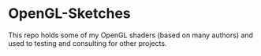 # OpenGL-Sketches
This repo holds some of my OpenGL shaders (based on many authors) and used to testing and consulting for other projects.
